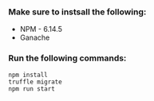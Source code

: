 ### Make sure to instsall the following:
- NPM - 6.14.5
- Ganache


### Run the following commands:
```
npm install
truffle migrate
npm run start
```
